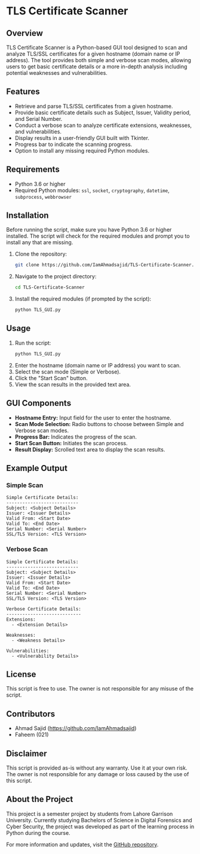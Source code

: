 # TLS Certificate Scanner

## Overview
TLS Certificate Scanner is a Python-based GUI tool designed to scan and analyze TLS/SSL certificates for a given hostname (domain name or IP address). The tool provides both simple and verbose scan modes, allowing users to get basic certificate details or a more in-depth analysis including potential weaknesses and vulnerabilities.

## Features
- Retrieve and parse TLS/SSL certificates from a given hostname.
- Provide basic certificate details such as Subject, Issuer, Validity period, and Serial Number.
- Conduct a verbose scan to analyze certificate extensions, weaknesses, and vulnerabilities.
- Display results in a user-friendly GUI built with Tkinter.
- Progress bar to indicate the scanning progress.
- Option to install any missing required Python modules.

## Requirements
- Python 3.6 or higher
- Required Python modules: `ssl`, `socket`, `cryptography`, `datetime`, `subprocess`, `webbrowser`

## Installation
Before running the script, make sure you have Python 3.6 or higher installed. The script will check for the required modules and prompt you to install any that are missing.

1. Clone the repository:
   ```sh
   git clone https://github.com/IamAhmadsajid/TLS-Certificate-Scanner.git
   ```
2. Navigate to the project directory:
   ```sh
   cd TLS-Certificate-Scanner
   ```
3. Install the required modules (if prompted by the script):
   ```sh
   python TLS_GUI.py
   ```

## Usage
1. Run the script:
   ```sh
   python TLS_GUI.py
   ```
2. Enter the hostname (domain name or IP address) you want to scan.
3. Select the scan mode (Simple or Verbose).
4. Click the "Start Scan" button.
5. View the scan results in the provided text area.

## GUI Components
- **Hostname Entry:** Input field for the user to enter the hostname.
- **Scan Mode Selection:** Radio buttons to choose between Simple and Verbose scan modes.
- **Progress Bar:** Indicates the progress of the scan.
- **Start Scan Button:** Initiates the scan process.
- **Result Display:** Scrolled text area to display the scan results.

## Example Output
### Simple Scan
```
Simple Certificate Details:
---------------------------
Subject: <Subject Details>
Issuer: <Issuer Details>
Valid From: <Start Date>
Valid To: <End Date>
Serial Number: <Serial Number>
SSL/TLS Version: <TLS Version>
```

### Verbose Scan
```
Simple Certificate Details:
---------------------------
Subject: <Subject Details>
Issuer: <Issuer Details>
Valid From: <Start Date>
Valid To: <End Date>
Serial Number: <Serial Number>
SSL/TLS Version: <TLS Version>

Verbose Certificate Details:
----------------------------
Extensions:
  - <Extension Details>

Weaknesses:
  - <Weakness Details>

Vulnerabilities:
  - <Vulnerability Details>
```

## License
This script is free to use. The owner is not responsible for any misuse of the script.

## Contributors
- Ahmad Sajid (https://github.com/IamAhmadsajid)
- Faheem (021)

## Disclaimer
This script is provided as-is without any warranty. Use it at your own risk. The owner is not responsible for any damage or loss caused by the use of this script.

## About the Project
This project is a semester project by students from Lahore Garrison University. Currently studying Bachelors of Science in Digital Forensics and Cyber Security, the project was developed as part of the learning process in Python during the course.

For more information and updates, visit the [GitHub repository](https://github.com/IamAhmadsajid/TLS-Certificate-Scanner).

